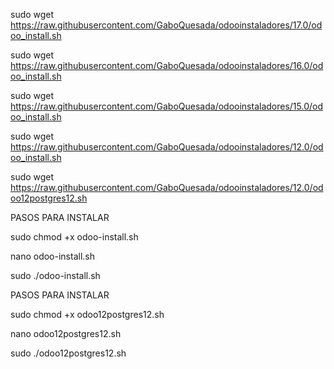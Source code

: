 sudo wget https://raw.githubusercontent.com/GaboQuesada/odooinstaladores/17.0/odoo_install.sh

sudo wget https://raw.githubusercontent.com/GaboQuesada/odooinstaladores/16.0/odoo_install.sh

sudo wget https://raw.githubusercontent.com/GaboQuesada/odooinstaladores/15.0/odoo_install.sh

sudo wget https://raw.githubusercontent.com/GaboQuesada/odooinstaladores/12.0/odoo_install.sh


sudo wget https://raw.githubusercontent.com/GaboQuesada/odooinstaladores/12.0/odoo12postgres12.sh




PASOS PARA INSTALAR

sudo chmod +x odoo-install.sh			

nano odoo-install.sh			

sudo ./odoo-install.sh

PASOS PARA INSTALAR

sudo chmod +x odoo12postgres12.sh	

nano odoo12postgres12.sh			

sudo ./odoo12postgres12.sh
